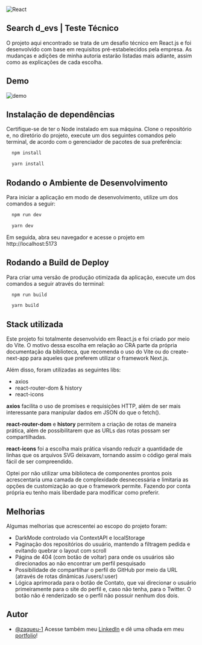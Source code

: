 ![React](https://img.shields.io/badge/react-%2320232a.svg?style=for-the-badge&logo=react&logoColor=%2361DAFB)

## Search d_evs | Teste Técnico

O projeto aqui encontrado se trata de um desafio técnico em React.js e foi desenvolvido com base em requisitos pré-estabelecidos pela empresa. As mudanças e adições de minha autoria estarão listadas mais adiante, assim como as explicações de cada escolha.
## Demo

![demo](https://github.com/zaqueu-1/search-devs/github/main/demo.gif)

## Instalação de dependências
Certifique-se de ter o Node instalado em sua máquina. Clone o repositório e, no diretório do projeto, execute um dos seguintes comandos pelo terminal, de acordo com o gerenciador de pacotes de sua preferência:
```bash
  npm install
```
```bash
  yarn install
```
    
## Rodando o Ambiente de Desenvolvimento
Para iniciar a aplicação em modo de desenvolvimento, utilize um dos comandos a seguir:
```bash
  npm run dev
```
```bash
  yarn dev
```
Em seguida, abra seu navegador e acesse o projeto em http://localhost:5173


## Rodando  a Build de Deploy
Para criar uma versão de produção otimizada da aplicação, execute um dos comandos a seguir através do terminal:
```bash
  npm run build
```
```bash
  yarn build
```

## Stack utilizada
Este projeto foi totalmente desenvolvido em React.js e foi criado por meio do Vite. O motivo dessa escolha em relação ao CRA parte da própria documentação da biblioteca, que recomenda o uso do Vite ou do create-next-app para aqueles que preferem utilizar o framework Next.js.

Além disso, foram utilizadas as seguintes libs:
* axios
* react-router-dom & history
* react-icons

**axios** facilita o uso de promises e requisições HTTP, além de ser mais interessante para manipular dados em JSON do que o fetch().

**react-router-dom** e **history** permitem a criação de rotas de maneira prática, além de possibilitarem que as URLs das rotas possam ser compartilhadas.

**react-icons** foi a escolha mais prática visando reduzir a quantidade de linhas que os arquivos SVG deixavam, tornando assim o código geral mais fácil de ser compreendido.

Optei por não utilizar uma biblioteca de componentes prontos pois acrescentaria uma camada de complexidade desnecessária e limitaria as opções de customização ao que o framework permite. Fazendo por conta própria eu tenho mais liberdade para modificar como preferir.

## Melhorias
Algumas melhorias que acrescentei ao escopo do projeto foram:

* DarkMode controlado via ContextAPI e localStorage
* Paginação dos repositórios do usuário, mantendo a filtragem pedida e evitando quebrar o layout com scroll
* Página de 404 (com botão de voltar) para onde os usuários são direcionados ao não encontrar um perfil pesquisado
* Possibilidade de compartilhar o perfil do GitHub por meio da URL (através de rotas dinâmicas /users/:user)
* Lógica aprimorada para o botão de Contato, que vai direcionar o usuário primeiramente para o site do perfil e, caso não tenha, para o Twitter. O botão não é renderizado se o perfil não possuir nenhum dos dois.


## Autor
- [@zaqueu-1](https://www.github.com/zaqueu-1)
Acesse também meu [LinkedIn](https://linkedin.com/in/zaqueu1) e dê uma olhada em meu [portfolio](https://zaqueu.tech)!

